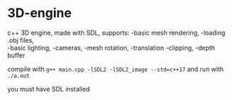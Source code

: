 # 3D-engine
c++ 3D engine, made with SDL, supports:
  -basic mesh rendering, 
  -loading .obj files,   
  -basic lighting, 
  -cameras, 
  -mesh rotation, 
  -translation
  -clipping,
  -depth buffer
  
compile with `g++ main.cpp -lSDL2 -lSDL2_image --std=c++17` and run with `./a.out`

you must have SDL installed


